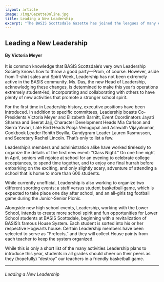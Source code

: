 ```yaml
---
layout: article
image: /img/GazetteOnline.jpg
title: Leading a New Leadership
excerpt: "The BASIS Scottsdale Gazette has joined the leagues of many of the world’s biggest newspaper publications embracing technological advances with open arms. Yes, that’s right. The BASIS Scottsdale Gazette is going online."
---
```


<h2>Leading a New Leadership</h2>
<h4>By Victoria Meyer</h4>

It is common knowledge that BASIS Scottsdale’s very own Leadership Society knows how to throw a good party—Prom, of course. However, aside from T-shirt sales and Spirit Week, Leadership has not been extremely active in the BASIS community. Ms. Das, the new Head of Leadership, acknowledging these changes, is determined to make this year’s operations extremely student-led, incorporating and collaborating with others to have plenty of new activities that promote a stronger school spirit.


For the first time in Leadership history, executive positions have been introduced. In addition to specific committees, Leadership boasts Co-Presidents Victoria Meyer and Elizabeth Barnitt, Event Coordinators Jayati Sharma and Seerat Jajj, Character Development Heads Mia Carlson and Sierra Yavari, Late Bird Heads Pooja Venugopal and Ashwath Vijayakumar, Cookbook Leader Rohith Boyilla, Candygram Leader Lauren Rasmussen, and Secretary Rachel Lincoln. That’s only to list a few.


Leadership’s members and administration alike have worked tirelessly to organize the details of the first new event: “Class Night.” On one fine night in April, seniors will rejoice at school for an evening to celebrate college acceptances, to spend time together, and to enjoy one final hurrah before embarking on the exciting, and only slightly scary, adventure of attending a school that is home to more than 600 students.


While currently unofficial, Leadership is also working to organize two different sporting events: a staff versus student basketball game, which is expected to take place one day after school, and an all-girls tag football game during the Junior-Senior Picnic. 


Alongside new high school events, Leadership, working with the Lower School, intends to create more school spirit and fun opportunities for Lower School students at BASIS Scottsdale, beginning with a revitalization of BASIS’s famous House System. Each student is sorted into his or her respective Hogwarts house. Certain Leadership members have been selected to serve as “Prefects,” and they will collect House points from each teacher to keep the system organized.


While this is only a short list of the many activities Leadership plans to introduce this year, students in all grades should cheer on their peers as they (hopefully) “destroy” our teachers in a friendly basketball game.


<hr style="border-color:#7D7D7D;height:0.5px;">

<h6>Leading a New Leadership</h6>
